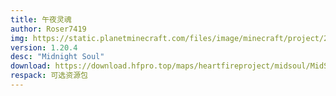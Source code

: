 ```yaml
---
title: 午夜灵魂
author: Roser7419
img: https://static.planetminecraft.com/files/image/minecraft/project/2024/122/17521314-cache-ccdebc_l.webp
version: 1.20.4
desc: "Midnight Soul"
download: https://download.hfpro.top/maps/heartfireproject/midsoul/MidSoul.zip
respack: 可选资源包
---
```

